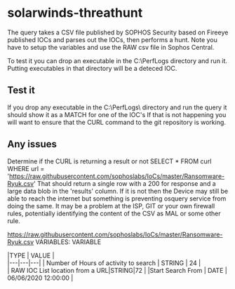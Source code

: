 # solarwinds-threathunt


The query takes a CSV file published by SOPHOS Security based on Fireeye published IOCs and parses out the IOCs, then performs a hunt. Note you have to setup the variables and use the RAW csv file in Sophos Central.

To test it you can drop an executable in the C:\PerfLogs directory and run it.  Putting executables in that directory will be a deteced IOC.
## Test it
If you drop any executable in the C:\PerfLogs\ directory and run the query it should show it as a MATCH for one of the IOC's  If that is not happening you will want to ensure that the CURL command to the git repository is working.

## Any issues
Determine if the CURL is returning a result or not
SELECT * FROM curl WHERE url = 'https://raw.githubusercontent.com/sophoslabs/IoCs/master/Ransomware-Ryuk.csv'
That should return a single row with a 200 for response and a large data blob in the 'results' column.  If it is not then the Device may still be able to reach the internet but something is preventing osquery service from doing the same.  It may be a problem at the ISP, GIT or your own firewall rules, potentially identifying the content of the CSV as MAL or some other rule.


https://raw.githubusercontent.com/sophoslabs/IoCs/master/Ransomware-Ryuk.csv
VARIABLES:
VARIABLE 

|TYPE  | 	VALUE  |   
|---|---|---|
| Number of Hours of activity to search  | STRING | 24 |  
|  RAW IOC List location from a URL|STRING|72 | 
|Start Search From | DATE | 06/06/2020 12:00:00 |

